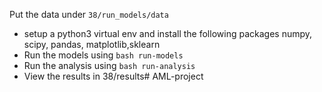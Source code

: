 Put the data under `38/run_models/data`
- setup a python3 virtual env and install the following packages
  numpy, scipy, pandas, matplotlib,sklearn
- Run the models using `bash run-models`
- Run the analysis using `bash run-analysis`
- View the results in 38/results#   A M L - p r o j e c t  
 